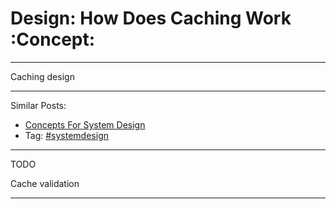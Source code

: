 # Design: How Does Caching Work     :Concept:


---

Caching design  

---

Similar Posts:  
-   [Concepts For System Design](https://architect.dennyzhang.com/design-concept)
-   Tag: [#systemdesign](https://architect.dennyzhang.com/tag/systemdesign)

---

TODO  

Cache validation  

---
